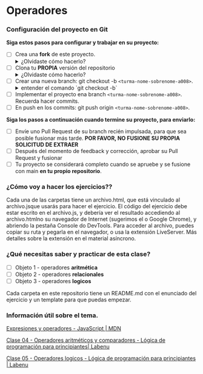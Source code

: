 # Operadores

### Configuración del proyecto en Git

**Siga estos pasos para configurar y trabajar en su proyecto:**

-  [ ] Crea una **fork** de este proyecto.
   <details>
      <summary>¿Olvidaste cómo hacerlo?</summary>
      <img src="https://firebasestorage.googleapis.com/v0/b/assets-conteudo.appspot.com/o/gerais%2Ffork.png?alt=media&token=7030e997-246a-41fe-a75f-2a2ced61e54d" alt="Fork su propia copia del nombre del repositorio"/>
   </details>
-  [ ] Clona tu **PROPIA** versión del repositorio
   <details>
      <summary>¿Olvidaste cómo hacerlo?</summary>
      <img src="https://firebasestorage.googleapis.com/v0/b/assets-conteudo.appspot.com/o/gerais%2Fclone-repo.png?alt=media&token=d8b3c101-c6d4-4371-b018-ae4edec7e34c" alt="Asegúrese de que el repositório sea tu-usuario/nombre-del-repositorio y clónalo"/>
   </details>
-  [ ] Crear una nueva branch: git checkout -b `<turma-nome-sobrenome-a008>`.
   <details>
      <summary>entender el comando `git checkout -b`</summary>
      <p>En clase aprendiste a crear una branch (`git branch "nome-branch"`) y muévete hacia ella (`git checkout "nome-branch"`). Sin embargo, git te permite usar contracciones para realizar más acción con un solo comando, cual es el caso de (`git checkout -b "nome-branch"`), que crea y se mueve automáticamente a la rama recién creada.</p>
   </details>
-  [ ] Implementar el proyecto ena branch `<turma-nome-sobrenome-a008>`. Recuerda hacer commits.
-  [ ] En push en los commits: git push origin `<turma-nome-sobrenome-a008>`.

**Siga los pasos a continuación cuando termine su proyecto, para enviarlo:**

-  [ ] Envíe uno Pull Request de su branch recién impulsada, para que sea posible fusionar más tarde. **POR FAVOR, NO FUSIONE SU PROPIA SOLICITUD DE EXTRAER**
-  [ ] Después del momento de feedback y corrección, aprobar su Pull Request y fusionar
-  [ ] Tu proyecto se considerará completo cuando se apruebe y se fusione con main **en tu propio repositorio**.

### ¿Cómo voy a hacer los ejercicios??
Cada una de las carpetas tiene un archivo.html, que está vinculado al archivo.jsque usarás para hacer el ejercicio. El código del ejercicio debe estar escrito en el archivo.js, y debería ver el resultado accediendo al archivo.htmlno su navegador de Internet (sugerimos el o Google Chrome), y abriendo la pestaña Console do DevTools. Para acceder al archivo, puedes copiar su ruta y pegarla en el navegador, o usa la extensión LiveServer. Más detalles sobre la extensión en el material asíncrono.

### ¿Qué necesitas saber y practicar de esta clase?

-  [ ] Objeto 1 - operadores **aritmética**
-  [ ] Objeto 2 - operadores **relacionales**
-  [ ] Objeto 3 - operadores **logicos**

Cada carpeta en este repositorio tiene un README.md con el enunciado del ejercicio y un template para que puedas empezar.

### Información útil sobre el tema.

[Expresiones y operadores - JavaScript | MDN](https://developer.mozilla.org/pt-BR/docs/Web/JavaScript/Guide/Expressions_and_Operators)

[Clase 04 - Operadores aritméticos y comparadores - Lógica de programación para principiantes| Labenu](https://www.youtube.com/watch?v=OgxcX1MjbKU&list=PLAIgeRdMaoGVrASBxWcbAurQMzXJMArkg&index=4)

[Clase 05 - Operadores logicos - Lógica de programación para principiantes  | Labenu](https://www.youtube.com/watch?v=bA-dXIB1tXI&list=PLAIgeRdMaoGVrASBxWcbAurQMzXJMArkg&index=5)